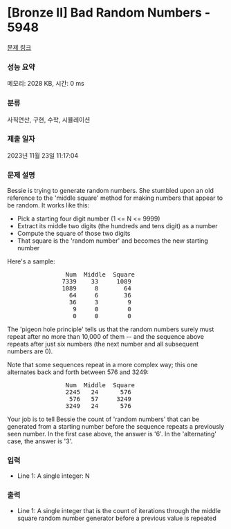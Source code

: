 # [Bronze II] Bad Random Numbers - 5948 

[문제 링크](https://www.acmicpc.net/problem/5948) 

### 성능 요약

메모리: 2028 KB, 시간: 0 ms

### 분류

사칙연산, 구현, 수학, 시뮬레이션

### 제출 일자

2023년 11월 23일 11:17:04

### 문제 설명

<p>Bessie is trying to generate random numbers. She stumbled upon an old reference to the 'middle square' method for making numbers that appear to be random. It works like this:</p>

<ul>
	<li>Pick a starting four digit number (1 <= N <= 9999)</li>
	<li>Extract its middle two digits (the hundreds and tens digit) as a number</li>
	<li>Compute the square of those two digits</li>
	<li>That square is the 'random number' and becomes the new starting number</li>
</ul>

<p>Here's a sample:</p>

<pre>                Num  Middle  Square
               7339    33     1089
               1089     8       64
                 64     6       36
                 36     3        9
                  9     0        0
                  0     0        0</pre>

<p>The 'pigeon hole principle' tells us that the random numbers surely must repeat after no more than 10,000 of them -- and the sequence above repeats after just six numbers (the next number and all subsequent numbers are 0).</p>

<p>Note that some sequences repeat in a more complex way; this one alternates back and forth between 576 and 3249:</p>

<pre>                Num  Middle  Square
                2245   24      576  
                 576   57     3249 
                3249   24      576  </pre>

<p>Your job is to tell Bessie the count of 'random numbers' that can be generated from a starting number before the sequence repeats a previously seen number. In the first case above, the answer is '6'. In the 'alternating' case, the answer is '3'.</p>

### 입력 

 <ul>
	<li>Line 1: A single integer: N</li>
</ul>

<p> </p>

### 출력 

 <ul>
	<li>Line 1: A single integer that is the count of iterations through the middle square random number generator before a previous value is repeated</li>
</ul>

<p> </p>

